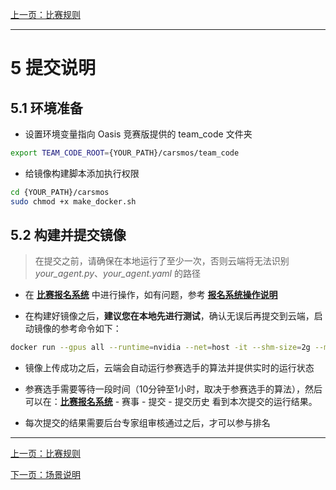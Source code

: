 [上一页：比赛规则](rules.md)

***
# 5 提交说明

## 5.1 环境准备
- 设置环境变量指向 Oasis 竞赛版提供的 team_code 文件夹
```bash
export TEAM_CODE_ROOT={YOUR_PATH}/carsmos/team_code
```
- 给镜像构建脚本添加执行权限
```bash
cd {YOUR_PATH}/carsmos
sudo chmod +x make_docker.sh
```

## 5.2 构建并提交镜像

> 在提交之前，请确保在本地运行了至少一次，否则云端将无法识别 *your_agent.py*、*your_agent.yaml* 的路径

- 在 [**比赛报名系统**](https://race.carsmos.cn/) 中进行操作，如有问题，参考 [**报名系统操作说明**](baoming.md#_82-提交流程)

- 在构建好镜像之后，**建议您在本地先进行测试**，确认无误后再提交到云端，启动镜像的参考命令如下：

```bash
docker run --gpus all --runtime=nvidia --net=host -it --shm-size=2g --memory=10g --name dora-oasis-container carsmos_dora:0.1 /bin/bash
```

- 镜像上传成功之后，云端会自动运行参赛选手的算法并提供实时的运行状态

- 参赛选手需要等待一段时间（10分钟至1小时，取决于参赛选手的算法），然后可以在：[**比赛报名系统**](https://race.carsmos.cn/) - 赛事 - 提交 - 提交历史
看到本次提交的运行结果。

- 每次提交的结果需要后台专家组审核通过之后，才可以参与排名


***

[上一页：比赛规则](rules.md)

[下一页：场景说明](scenarios.md)